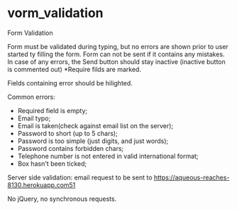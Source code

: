 # vorm_validation
Form Validation

Form must be validated during typing, but no errors are shown prior to user started ty filling the form.
Form can not be sent if it contains any mistakes.
In case of any errors, the Send button should stay inactive (inactive button is commented out)
*Require filds are marked.

Fields containing error should be hilighted.

Common errors: 
- Required field is empty;
- Email typo;
- Email is taken(check against email list on the server);
- Password to short (up to 5 chars);
- Password is too simple (just digits, and just words);
- Password contains forbidden chars;
- Telephone number is not entered in valid international format;
- Box hasn't been ticked;

Server side validation: email request to be sent to https://aqueous-reaches-8130.herokuapp.com51

No jQuery, no synchronous requests.
